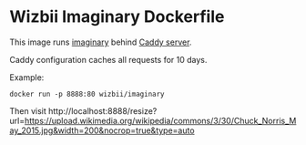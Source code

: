 # Wizbii Imaginary Dockerfile

This image runs [imaginary](https://github.com/h2non/imaginary) behind [Caddy server](https://caddyserver.com/).

Caddy configuration caches all requests for 10 days.

Example: 

`docker run -p 8888:80 wizbii/imaginary`

Then visit http://localhost:8888/resize?url=https://upload.wikimedia.org/wikipedia/commons/3/30/Chuck_Norris_May_2015.jpg&width=200&nocrop=true&type=auto
